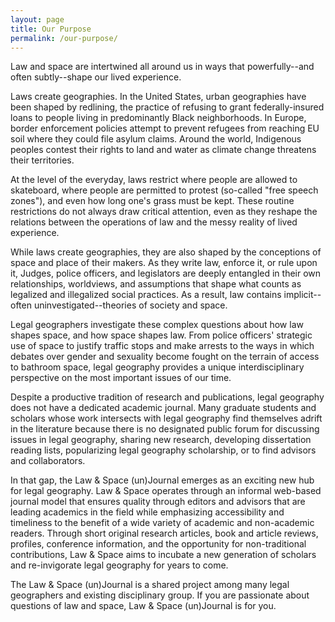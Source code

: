 ```yaml
---
layout: page
title: Our Purpose
permalink: /our-purpose/
---
```


Law and space are intertwined all around us in ways that powerfully--and often subtly--shape our lived experience.

Laws create geographies. In the United States, urban geographies have been shaped by redlining, the practice of refusing to grant federally-insured loans to people living in predominantly Black neighborhoods. In Europe, border enforcement policies attempt to prevent refugees from reaching EU soil where they could file asylum claims. Around the world, Indigenous peoples contest their rights to land and water as climate change threatens their territories.

At the level of the everyday, laws restrict where people are allowed to skateboard, where people are permitted to protest (so-called "free speech zones"), and even how long one's grass must be kept. These routine restrictions do not always draw critical attention, even as they reshape the relations between the operations of law and the messy reality of lived experience.

While laws create geographies, they are also shaped by the conceptions of space and place of their makers. As they write law, enforce it, or rule upon it, Judges, police officers, and legislators are deeply entangled in their own relationships, worldviews, and assumptions that shape what counts as legalized and illegalized social practices. As a result, law contains implicit--often uninvestigated--theories of society and space.

Legal geographers investigate these complex questions about how law shapes space, and how space shapes law. From police officers' strategic use of space to justify traffic stops and make arrests to the ways in which debates over gender and sexuality become fought on the terrain of access to bathroom space, legal geography provides a unique interdisciplinary perspective on the most important issues of our time.

Despite a productive tradition of research and publications, legal geography does not have a dedicated academic journal. Many graduate students and scholars whose work intersects with legal geography find themselves adrift in the literature because there is no designated public forum for discussing issues in legal geography, sharing new research, developing dissertation reading lists, popularizing legal geography scholarship, or to find advisors and collaborators.

In that gap, the Law & Space (un)Journal emerges as an exciting new hub for legal geography. Law & Space operates through an informal web-based journal model that ensures quality through editors and advisors that are leading academics in the field while emphasizing accessibility and timeliness to the benefit of a wide variety of academic and non-academic readers. Through short original research articles, book and article reviews, profiles, conference information, and the opportunity for non-traditional contributions, Law & Space aims to incubate a new generation of scholars and re-invigorate legal geography for years to come.

The Law & Space (un)Journal is a shared project among many legal geographers and existing disciplinary group. If you are passionate about questions of law and space, Law & Space (un)Journal is for you.
